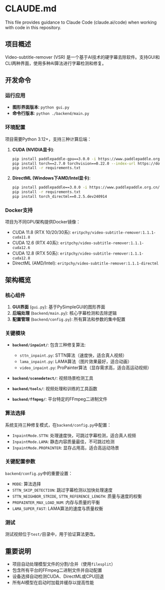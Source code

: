 # CLAUDE.md

This file provides guidance to Claude Code (claude.ai/code) when working with code in this repository.

## 项目概述

Video-subtitle-remover (VSR) 是一个基于AI技术的硬字幕去除软件。支持GUI和CLI两种界面，使用多种AI算法进行字幕检测和修复。

## 开发命令

### 运行应用

- **图形界面版本**: `python gui.py`
- **命令行版本**: `python ./backend/main.py`

### 环境配置

项目需要Python 3.12+，支持三种计算后端：

1. **CUDA (NVIDIA显卡)**:
   ```bash
   pip install paddlepaddle-gpu==3.0.0 -i https://www.paddlepaddle.org.cn/packages/stable/cu118/
   pip install torch==2.7.0 torchvision==0.22.0 --index-url https://download.pytorch.org/whl/cu118
   pip install -r requirements.txt
   ```

2. **DirectML (Windows下AMD/Intel显卡)**:
   ```bash
   pip install paddlepaddle==3.0.0 -i https://www.paddlepaddle.org.cn/packages/stable/cpu/
   pip install -r requirements.txt
   pip install torch_directml==0.2.5.dev240914
   ```

### Docker支持

项目为不同GPU架构提供Docker镜像：
- CUDA 11.8 (RTX 10/20/30系): `eritpchy/video-subtitle-remover:1.1.1-cuda11.8`
- CUDA 12.6 (RTX 40系): `eritpchy/video-subtitle-remover:1.1.1-cuda12.6`
- CUDA 12.8 (RTX 50系): `eritpchy/video-subtitle-remover:1.1.1-cuda12.8`
- DirectML (AMD/Intel): `eritpchy/video-subtitle-remover:1.1.1-directml`

## 架构概览

### 核心组件

1. **GUI界面** (`gui.py`): 基于PySimpleGUI的图形界面
2. **后端处理** (`backend/main.py`): 核心字幕检测和去除逻辑
3. **配置管理** (`backend/config.py`): 所有算法和参数的集中配置

### 关键模块

- **`backend/inpaint/`**: 包含三种修复算法:
  - `sttn_inpaint.py`: STTN算法（速度快，适合真人视频）
  - `lama_inpaint.py`: LAMA算法（图片效果最好，适合动画）
  - `video_inpaint.py`: ProPainter算法（显存需求高，适合高运动视频）

- **`backend/scenedetect/`**: 视频场景检测工具
- **`backend/tools/`**: 视频处理和训练的工具函数
- **`backend/ffmpeg/`**: 平台特定的FFmpeg二进制文件

### 算法选择

系统支持三种修复模式，在`backend/config.py`中配置：

- `InpaintMode.STTN`: 处理速度快，可跳过字幕检测，适合真人视频
- `InpaintMode.LAMA`: 静态内容质量最佳，不可跳过检测
- `InpaintMode.PROPAINTER`: 显存占用高，适合高运动场景

### 关键配置参数

`backend/config.py`中的重要设置：
- `MODE`: 算法选择
- `STTN_SKIP_DETECTION`: 跳过字幕检测以加快处理速度
- `STTN_NEIGHBOR_STRIDE`, `STTN_REFERENCE_LENGTH`: 质量与速度的权衡
- `PROPAINTER_MAX_LOAD_NUM`: 内存与质量的平衡
- `LAMA_SUPER_FAST`: LAMA算法的速度与质量权衡

### 测试

测试视频位于`test/`目录中，用于验证算法更改。

## 重要说明

- 项目自动处理模型文件的分割/合并（使用`filesplit`）
- 包含所有平台的FFmpeg二进制文件并自动配置
- 设备选择自动检测CUDA、DirectML或CPU回退
- 所有AI模型在启动时加载并缓存以提高性能